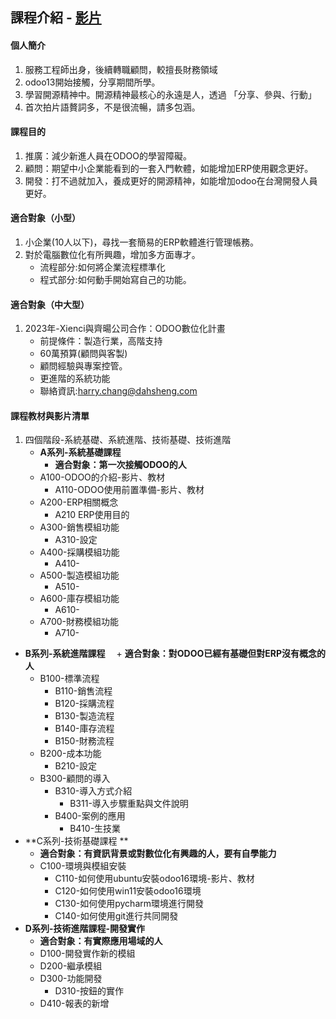 ## 課程介紹 - [影片](https://www.youtube.com/watch?v=mEKNlfYX2oc&t=267s)
#### 個人簡介
1. 服務工程師出身，後續轉職顧問，較擅長財務領域
2. odoo13開始接觸，分享期間所學。
3. 學習開源精神中。開源精神最核心的永遠是人，透過 「分享、參與、行動」
4. 首次拍片語贅詞多，不是很流暢，請多包涵。

#### 課程目的
1. 推廣：減少新進人員在ODOO的學習障礙。
2. 顧問：期望中小企業能看到的一套入門軟體，如能增加ERP使用觀念更好。
3. 開發：打不過就加入，養成更好的開源精神，如能增加odoo在台灣開發人員更好。

#### 適合對象（小型）
1. 小企業(10人以下)，尋找一套簡易的ERP軟體進行管理帳務。
2. 對於電腦數位化有所興趣，增加多方面專才。
   + 流程部分:如何將企業流程標準化
   + 程式部分:如何動手開始寫自己的功能。

#### 適合對象（中大型）
1. 2023年-Xienci與齊暘公司合作：ODOO數位化計畫
   + 前提條件：製造行業，高階支持
   + 60萬預算(顧問與客製)
   + 顧問經驗與專案控管。
   + 更進階的系統功能
   + 聯絡資訊:harry.chang@dahsheng.com

#### 課程教材與影片清單
1.  四個階段-系統基礎、系統進階、技術基礎、技術進階
    +   **A系列-系統基礎課程**
        +  **適合對象：第一次接觸ODOO的人**
     + A100-ODOO的介紹-影片、教材
       + A110-ODOO使用前置準備-影片、教材
     + A200-ERP相關概念
       + A210 ERP使用目的
     + A300-銷售模組功能
       + A310-設定
     + A400-採購模組功能
       + A410-
     + A500-製造模組功能
       + A510-
     + A600-庫存模組功能
       + A610-
     + A700-財務模組功能
       + A710-
   + **B系列-系統進階課程**
   　+ **適合對象：對ODOO已經有基礎但對ERP沒有概念的人**
     + B100-標準流程
       + B110-銷售流程
       + B120-採購流程
       + B130-製造流程
       + B140-庫存流程
       + B150-財務流程
     + B200-成本功能
       + B210-設定
     + B300-顧問的導入
       + B310-導入方式介紹
         + B311-導入步驟重點與文件說明
       + B400-案例的應用
         + B410-生技業
   + **C系列-技術基礎課程 **
     + **適合對象：有資訊背景或對數位化有興趣的人，要有自學能力**
     + C100-環境與模組安裝
       + C110-如何使用ubuntu安裝odoo16環境-影片、教材
       + C120-如何使用win11安裝odoo16環境
       + C130-如何使用pycharm環境進行開發
       + C140-如何使用git進行共同開發
   + **D系列-技術進階課程-開發實作**
     + **適合對象：有實際應用場域的人**
     + D100-開發實作新的模組
     + D200-繼承模組
     + D300-功能開發
       + D310-按鈕的實作
     + D410-報表的新增
